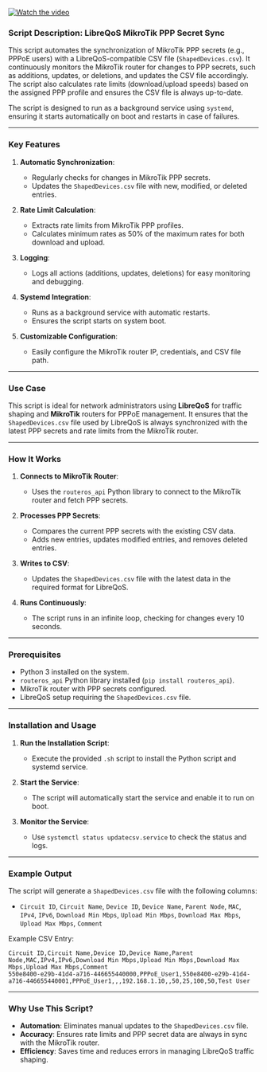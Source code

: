 [![Watch the video](https://img.youtube.com/vi/N9SZzuuo3CU/0.jpg)](https://www.youtube.com/watch?v=N9SZzuuo3CU)


### **Script Description: LibreQoS MikroTik PPP Secret Sync**

This script automates the synchronization of MikroTik PPP secrets (e.g., PPPoE users) with a LibreQoS-compatible CSV file (`ShapedDevices.csv`). It continuously monitors the MikroTik router for changes to PPP secrets, such as additions, updates, or deletions, and updates the CSV file accordingly. The script also calculates rate limits (download/upload speeds) based on the assigned PPP profile and ensures the CSV file is always up-to-date.

The script is designed to run as a background service using `systemd`, ensuring it starts automatically on boot and restarts in case of failures.

---

### **Key Features**
1. **Automatic Synchronization**:
   - Regularly checks for changes in MikroTik PPP secrets.
   - Updates the `ShapedDevices.csv` file with new, modified, or deleted entries.

2. **Rate Limit Calculation**:
   - Extracts rate limits from MikroTik PPP profiles.
   - Calculates minimum rates as 50% of the maximum rates for both download and upload.

3. **Logging**:
   - Logs all actions (additions, updates, deletions) for easy monitoring and debugging.

4. **Systemd Integration**:
   - Runs as a background service with automatic restarts.
   - Ensures the script starts on system boot.

5. **Customizable Configuration**:
   - Easily configure the MikroTik router IP, credentials, and CSV file path.

---

### **Use Case**
This script is ideal for network administrators using **LibreQoS** for traffic shaping and **MikroTik** routers for PPPoE management. It ensures that the `ShapedDevices.csv` file used by LibreQoS is always synchronized with the latest PPP secrets and rate limits from the MikroTik router.

---

### **How It Works**
1. **Connects to MikroTik Router**:
   - Uses the `routeros_api` Python library to connect to the MikroTik router and fetch PPP secrets.

2. **Processes PPP Secrets**:
   - Compares the current PPP secrets with the existing CSV data.
   - Adds new entries, updates modified entries, and removes deleted entries.

3. **Writes to CSV**:
   - Updates the `ShapedDevices.csv` file with the latest data in the required format for LibreQoS.

4. **Runs Continuously**:
   - The script runs in an infinite loop, checking for changes every 10 seconds.

---

### **Prerequisites**
- Python 3 installed on the system.
- `routeros_api` Python library installed (`pip install routeros_api`).
- MikroTik router with PPP secrets configured.
- LibreQoS setup requiring the `ShapedDevices.csv` file.

---

### **Installation and Usage**
1. **Run the Installation Script**:
   - Execute the provided `.sh` script to install the Python script and systemd service.

2. **Start the Service**:
   - The script will automatically start the service and enable it to run on boot.

3. **Monitor the Service**:
   - Use `systemctl status updatecsv.service` to check the status and logs.

---

### **Example Output**
The script will generate a `ShapedDevices.csv` file with the following columns:
- `Circuit ID`, `Circuit Name`, `Device ID`, `Device Name`, `Parent Node`, `MAC`, `IPv4`, `IPv6`, `Download Min Mbps`, `Upload Min Mbps`, `Download Max Mbps`, `Upload Max Mbps`, `Comment`

Example CSV Entry:
```
Circuit ID,Circuit Name,Device ID,Device Name,Parent Node,MAC,IPv4,IPv6,Download Min Mbps,Upload Min Mbps,Download Max Mbps,Upload Max Mbps,Comment
550e8400-e29b-41d4-a716-446655440000,PPPoE_User1,550e8400-e29b-41d4-a716-446655440001,PPPoE_User1,,,192.168.1.10,,50,25,100,50,Test User
```

---

### **Why Use This Script?**
- **Automation**: Eliminates manual updates to the `ShapedDevices.csv` file.
- **Accuracy**: Ensures rate limits and PPP secret data are always in sync with the MikroTik router.
- **Efficiency**: Saves time and reduces errors in managing LibreQoS traffic shaping.
